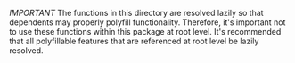 *IMPORTANT*
The functions in this directory are resolved lazily so that dependents may properly polyfill functionality. Therefore, it's important not to use these functions within this package at root level. It's recommended that all polyfillable features that are referenced at root level be lazily resolved.